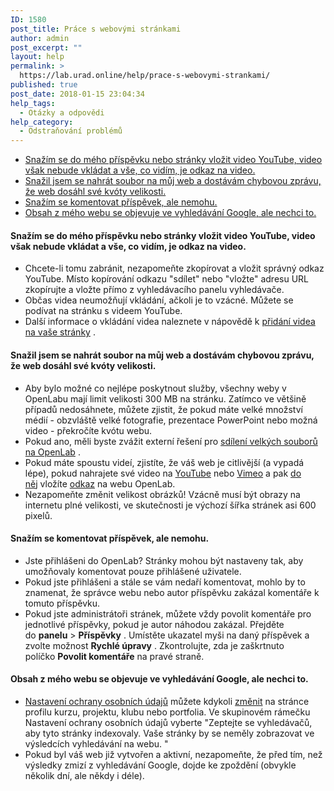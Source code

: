 ```yaml
---
ID: 1580
post_title: Práce s webovými stránkami
author: admin
post_excerpt: ""
layout: help
permalink: >
  https://lab.urad.online/help/prace-s-webovymi-strankami/
published: true
post_date: 2018-01-15 23:04:34
help_tags:
  - Otázky a odpovědi
help_category:
  - Odstraňování problémů
---
```

<ul>
 	<li><a href="https://lab.urad.online/help/prace-s-webovymi-strankami/#videoembed">Snažím se do mého příspěvku nebo stránky vložit video YouTube, video však nebude vkládat a vše, co vidím, je odkaz na video.</a></li>
 	<li><a href="https://lab.urad.online/help/prace-s-webovymi-strankami/#quota">Snažil jsem se nahrát soubor na můj web a dostávám chybovou zprávu, že web dosáhl své kvóty velikosti.</a></li>
 	<li><a href="https://lab.urad.online/help/prace-s-webovymi-strankami/#comment">Snažím se komentovat příspěvek, ale nemohu.</a></li>
 	<li><a href="https://lab.urad.online/help/prace-s-webovymi-strankami/#google">Obsah z mého webu se objevuje ve vyhledávání Google, ale nechci to.</a><a name="videoembed"></a></li>
</ul>
<h4>Snažím se do mého příspěvku nebo stránky vložit video YouTube, video však nebude vkládat a vše, co vidím, je odkaz na video.</h4>
<ul>
 	<li>Chcete-li tomu zabránit, nezapomeňte zkopírovat a vložit správný odkaz YouTube. Místo kopírování odkazu "sdílet" nebo "vložte" adresu URL zkopírujte a vložte přímo z vyhledávacího panelu vyhledávače.</li>
 	<li>Občas videa neumožňují vkládání, ačkoli je to vzácné. Můžete se podívat na stránku s videem YouTube.</li>
 	<li>Další informace o vkládání videa naleznete v nápovědě k <a href="https://lab.urad.online/help/adding-video-to-your-site/">přidání videa na vaše stránky</a> .<a name="quota"></a></li>
</ul>
<h4>Snažil jsem se nahrát soubor na můj web a dostávám chybovou zprávu, že web dosáhl své kvóty velikosti.</h4>
<ul>
 	<li>Aby bylo možné co nejlépe poskytnout služby, všechny weby v OpenLabu mají limit velikosti 300 MB na stránku. Zatímco ve většině případů nedosáhnete, můžete zjistit, že pokud máte velké množství médií - obzvláště velké fotografie, prezentace PowerPoint nebo možná video - překročíte kvótu webu.</li>
 	<li>Pokud ano, měli byste zvážit externí řešení pro <a href="https://lab.urad.online/help/sharing-large-files-on-the-openlab/">sdílení velkých souborů na OpenLab</a> .</li>
 	<li>Pokud máte spoustu videí, zjistíte, že váš web je citlivější (a vypadá lépe), pokud nahrajete své video na <a href="https://www.youtube.com/" target="_blank" rel="noopener">YouTube</a> nebo <a href="https://vimeo.com/" target="_blank" rel="noopener">Vimeo</a> a pak <a href="https://lab.urad.online/help/adding-video-to-your-site/">do něj</a> vložíte <a href="https://lab.urad.online/help/adding-video-to-your-site/">odkaz</a> na webu OpenLab.</li>
 	<li>Nezapomeňte změnit velikost obrázků! Vzácně musí být obrazy na internetu plné velikosti, ve skutečnosti je výchozí šířka stránek asi 600 pixelů.<a name="comment"></a></li>
</ul>
<h4>Snažím se komentovat příspěvek, ale nemohu.</h4>
<ul>
 	<li>Jste přihlášeni do OpenLab? Stránky mohou být nastaveny tak, aby umožňovaly komentovat pouze přihlášené uživatele.</li>
 	<li>Pokud jste přihlášeni a stále se vám nedaří komentovat, mohlo by to znamenat, že správce webu nebo autor příspěvku zakázal komentáře k tomuto příspěvku.</li>
 	<li>Pokud jste administrátoři stránek, můžete vždy povolit komentáře pro jednotlivé příspěvky, pokud je autor náhodou zakázal. Přejděte do <strong>panelu</strong> &gt; <strong>Příspěvky</strong> . Umístěte ukazatel myši na daný příspěvek a zvolte možnost <strong>Rychlé úpravy</strong> . Zkontrolujte, zda je zaškrtnuto políčko <strong>Povolit komentáře</strong> na pravé straně.<a name="google"></a></li>
</ul>
<h4>Obsah z mého webu se objevuje ve vyhledávání Google, ale nechci to.</h4>
<ul>
 	<li><a href="https://lab.urad.online/help/changing-privacy-and-other-settings-for-a-course-project-or-club/">Nastavení ochrany osobních údajů</a> můžete kdykoli <a href="https://lab.urad.online/help/changing-privacy-and-other-settings-for-a-course-project-or-club/">změnit</a> na stránce profilu kurzu, projektu, klubu nebo portfolia. Ve skupinovém rámečku Nastavení ochrany osobních údajů vyberte "Zeptejte se vyhledávačů, aby tyto stránky indexovaly. Vaše stránky by se neměly zobrazovat ve výsledcích vyhledávání na webu. "</li>
 	<li>Pokud byl váš web již vytvořen a aktivní, nezapomeňte, že před tím, než výsledky zmizí z vyhledávání Google, dojde ke zpoždění (obvykle několik dní, ale někdy i déle).</li>
</ul>